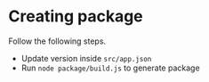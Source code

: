 # Creating package
Follow the following steps.
- Update version inside `src/app.json`
- Run `node package/build.js` to generate package